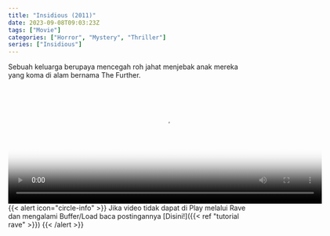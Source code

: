 ```yaml
---
title: "Insidious (2011)"
date: 2023-09-08T09:03:23Z
tags: ["Movie"]
categories: ["Horror", "Mystery", "Thriller"]
series: ["Insidious"]
---
```


Sebuah keluarga berupaya mencegah roh jahat menjebak anak mereka yang koma di alam bernama The Further.

<video id="video-2" 
class="art-preview lazy video-js vjs-default-skin vjs-big-play-centered" 
controls preload="auto" 
width="640" 
height="240"
poster="https://www.themoviedb.org/t/p/original/zs1lbJI2jt3CYvvMFadAL12i4nB.jpg" 
data-setup='{ "example_option": true, "width": "auto", "height": "auto", "techOrder": ["html5","flash"] }' 
onseeked="true"> <source src="https://kp3d-my.sharepoint.com/personal/ryoo_kp3d_onmicrosoft_com/_layouts/15/download.aspx?share=EeTd8d_OCq5GkuQ7tRW5k3gB03RlxocKFomSoFeXYre7Zw" type='video/mp4'>
</video>
<br>
{{< alert icon="circle-info" >}}
Jika video tidak dapat di Play melalui Rave dan mengalami Buffer/Load baca postingannya [Disini!]({{< ref "tutorial rave" >}})
{{< /alert >}}
